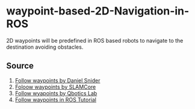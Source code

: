 # waypoint-based-2D-Navigation-in-ROS
2D waypoints will be predefined in ROS based robots to navigate to the destination avoiding obstacles.

## Source
1. [Follow waypoints by Daniel Snider](https://github.com/danielsnider/follow_waypoints)
2. [Foloow waypoints by SLAMCore](https://github.com/slamcore/follow_waypoints)
3. [Follow wyapoints by Qbotics Lab](https://github.com/qboticslabs/follow_waypoints)
4. [Follow waypoints in ROS Tutorial](http://wiki.ros.org/follow_waypoints)
